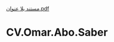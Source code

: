 [مستند بلا عنوان.pdf](https://github.com/user-attachments/files/18167054/default.pdf)
# CV.Omar.Abo.Saber
